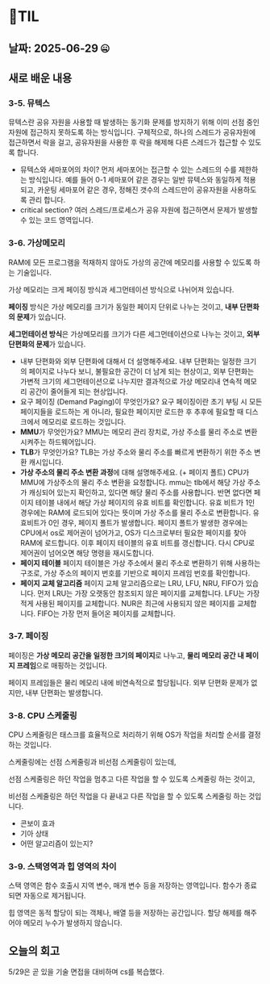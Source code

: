 # 🧾TIL

## 날짜: 2025-06-29 🤐

## 새로 배운 내용

### 3-5. 뮤텍스

뮤텍스란 공유 자원을 사용할 때 발생하는 동기화 문제를 방지하기 위해 이미 선점 중인 자원에 접근하지 못하도록 하는 방식입니다. 구체적으로, 하나의 스레드가 공유자원에 접근하면서 락을 걸고, 공유자원을 사용한 후 락을 해제해 다른 스레드가 접근할 수 있도록 합니다.

- 뮤텍스와 세마포어의 차이?
  먼저 세마포어는 접근할 수 있는 스레드의 수를 제한하는 방식입니다. 예를 들어 0-1 세마포어 같은 경우는 일반 뮤텍스와 동일하게 적용되고, 카운팅 세마포어 같은 경우, 정해진 갯수의 스레드만이 공유자원을 사용하도록 관리 합니다.
- critical section?
  여러 스레드/프로세스가 공유 자원에 접근하면서 문제가 발생할 수 있는 코드 영역입니다.

### 3-6. 가상메모리

RAM에 모든 프로그램을 적재하지 않아도 가상의 공간에 메모리를 사용할 수 있도록 하는 기술입니다.

가상 메모리는 크게 페이징 방식과 세그먼테이션 방식으로 나뉘어져 있습니다.

**페이징** 방식은 가상 메모리를 크기가 동일한 페이지 단위로 나누는 것이고, **내부 단편화의 문제**가 있습니다.

**세그먼테이션 방식**은 가상메모리를 크기가 다른 세그먼테이션으로 나누는 것이고, **외부 단편화의 문제**가 있습니다.

- 내부 단편화와 외부 단편화에 대해서 더 설명해주세요.
  내부 단편화는 일정한 크기의 페이지로 나누다 보니, 불필요한 공간이 더 남게 되는 현상이고,
  외부 단편화는 가변적 크기의 세그먼테이션으로 나누지만 결과적으로 가상 메모리내 연속적 메모리 공간이 줄어들게 되는 현상입니다.
- 요구 페이징 (Demand Paging)이 무엇인가요?
  요구 페이징이란 초기 부팅 시 모든 페이지들을 로드하는 게 아니라, 필요한 페이지만 로드한 후 추후에 필요할 때 디스크에서 메모리로 로드하는 것입니다.
- **MMU**가 무엇인가요?
  MMU는 메모리 관리 장치로, 가상 주소를 물리 주소로 변환시켜주는 하드웨어입니다.
- **TLB**가 무엇인가요?
  TLB는 가상 주소와 물리 주소를 빠르게 변환하기 위한 주소 변환 캐시입니다.
- **가상 주소의 물리 주소 변환 과정**에 대해 설명해주세요. (+ 페이지 폴트)
  CPU가 MMU에 가상주소의 물리 주소 변환을 요청합니다. mmu는 tlb에서 해당 가상 주소가 캐싱되어 있는지 확인하고, 있다면 해당 물리 주소를 사용합니다. 반면 없다면 페이지 테이블 내에서 해당 가상 페이지의 유효 비트를 확인합니다. 유효 비트가 1인 경우에는 RAM에 로드되어 있다는 뜻이며 가상 주소를 물리 주소로 변환합니다. 유효비트가 0인 경우, 페이지 폴트가 발생합니다. 페이지 폴트가 발생한 경우에는 CPU에서 os로 제어권이 넘어가고, OS가 디스크로부터 필요한 페이지를 찾아 RAM에 로드합니다. 이후 페이지 테이블의 유효 비트를 갱신합니다.
  다시 CPU로 제어권이 넘어오면 해당 명령을 재시도합니다.
- **페이지 테이블**
  페이지 테이블은 가상 주소에서 물리 주소로 변환하기 위해 사용하는 구조로, 가상 주소의 페이지 번호를 기반으로 페이지 프레임 번호를 확인합니다.
- **페이지 교체 알고리즘**
  페이지 교체 알고리즘으로는 LRU, LFU, NRU, FIFO가 있습니다.
  먼저 LRU는 가장 오랫동안 참조되지 않은 페이지를 교체합니다.
  LFU는 가장 적게 사용된 페이지를 교체합니다.
  NUR은 최근에 사용되지 않은 페이지를 교체합니다.
  FIFO는 가장 먼저 들어온 페이지를 교체합니다.

### 3-7. 페이징

페이징은 **가상 메모리 공간을 일정한 크기의 페이지**로 나누고, **물리 메모리 공간 내 페이지 프레임**으로 매핑하는 것입니다.

페이지 프레임들은 물리 메모리 내에 비연속적으로 할당됩니다. 외부 단편화 문제가 없지만, 내부 단편화는 발생합니다.

### 3-8. CPU 스케줄링

CPU 스케줄링은 태스크를 효율적으로 처리하기 위해 OS가 작업을 처리할 순서를 결정하는 것입니다.

스케줄링에는 선점 스케줄링과 비선점 스케줄링이 있는데,

선점 스케줄링은 하던 작업을 멈추고 다른 작업을 할 수 있도록 스케줄링 하는 것이고,

비선점 스케줄링은 하던 작업을 다 끝내고 다른 작업을 할 수 있도록 스케줄링 하는 것입니다.

- 콘보이 효과
- 기아 상태
- 어떤 알고리즘이 있는지?

### 3-9. 스택영역과 힙 영역의 차이

스택 영역은 함수 호출시 지역 변수, 매개 변수 등을 저장하는 영역입니다. 함수가 종료되면 자동으로 제거됩니다.

힙 영역은 동적 할당이 되는 객체나, 배열 등을 저장하는 공간입니다. 할당 해제를 해주어야 메모리 누수가 발생하지 않습니다.

## 오늘의 회고

5/29은 곧 있을 기술 면접을 대비하며 cs를 복습했다.
